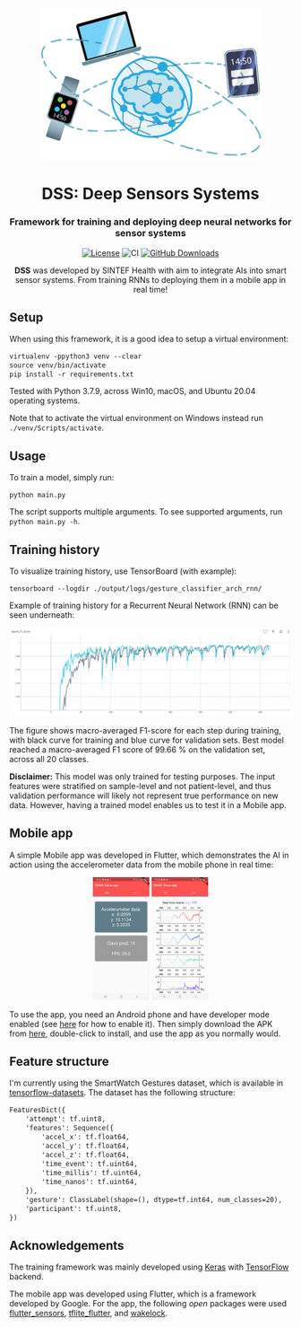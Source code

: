 <div align="center">
    <img src="assets/sketch.png" alt="drawing" width="400">
</div>
<div align="center">
<h1 align="center">DSS: Deep Sensors Systems</h1>
<h3 align="center">Framework for training and deploying deep neural networks for sensor systems</h3>

[![License](https://img.shields.io/badge/License-MIT-green.svg)](https://opensource.org/licenses/MIT)
![CI](https://github.com/andreped/DSS/workflows/Build%20APK/badge.svg)
[![GitHub Downloads](https://img.shields.io/github/downloads/andreped/DSS/total?label=GitHub%20downloads&logo=github)](https://github.com/andreped/DSS/releases)
 
**DSS** was developed by SINTEF Health with aim to integrate AIs into smart sensor systems. From training RNNs to deploying them in a mobile app in real time!
</div>

## Setup

When using this framework, it is a good idea to setup a virtual environment:
```
virtualenv -ppython3 venv --clear
source venv/bin/activate
pip install -r requirements.txt
```

Tested with Python 3.7.9, across Win10, macOS, and Ubuntu 20.04 operating systems.

Note that to activate the virtual environment on Windows instead run `./venv/Scripts/activate`.

## Usage

To train a model, simply run:
```
python main.py
```

The script supports multiple arguments. To see supported arguments, run `python main.py -h`.

## Training history

To visualize training history, use TensorBoard (with example):
```
tensorboard --logdir ./output/logs/gesture_classifier_arch_rnn/
```

Example of training history for a Recurrent Neural Network (RNN) can be seen underneath:

<img src="assets/RNN_training_curve.png">

The figure shows macro-averaged F1-score for each step during training, with black curve for training and blue curve for validation sets.
Best model reached a macro-averaged F1 score of 99.66 % on the validation set, across all 20 classes.

**Disclaimer:** This model was only trained for testing purposes. The input features were stratified on sample-level and not patient-level, and thus validation performance will likely not represent true performance on new data. However, having a trained model enables us to test it in a Mobile app.

## Mobile app

A simple Mobile app was developed in Flutter, which demonstrates the AI in action using the accelerometer data from the mobile phone in real time:

<p align="center" width="100%">
<img src="sw_app/assets/app_snapshot_data.jpg" width="20%" height="20%"> <img src="sw_app/assets/app_snapshot_charts.jpg" width="20%" height="20%">
</p>

To use the app, you need an Android phone and have developer mode enabled (see [here](https://developer.android.com/studio/debug/dev-options) for how to enable it). Then simply download the APK from [here](https://github.com/andreped/DSS/releases/tag/v0.1.0), double-click to install, and use the app as you normally would. 

## Feature structure

I'm currently using the SmartWatch Gestures dataset,
which is available in [tensorflow-datasets](https://www.tensorflow.org/datasets/catalog/smartwatch_gestures). The dataset has the
following structure:
```
FeaturesDict({
    'attempt': tf.uint8,
    'features': Sequence({
        'accel_x': tf.float64,
        'accel_y': tf.float64,
        'accel_z': tf.float64,
        'time_event': tf.uint64,
        'time_millis': tf.uint64,
        'time_nanos': tf.uint64,
    }),
    'gesture': ClassLabel(shape=(), dtype=tf.int64, num_classes=20),
    'participant': tf.uint8,
})
```

## Acknowledgements

The training framework was mainly developed using [Keras](https://github.com/keras-team/keras) with [TensorFlow](https://github.com/tensorflow/tensorflow) backend.

The mobile app was developed using Flutter, which is a framework developed by Google.
For the app, the following _open_ packages were used [flutter_sensors](https://pub.dev/packages/flutter_sensors), [tflite_flutter](https://pub.dev/packages/tflite_flutter), and [wakelock](https://pub.dev/packages/wakelock).

